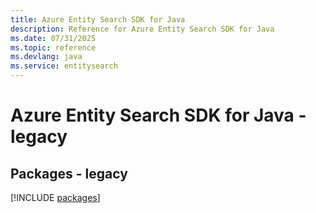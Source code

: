 ```yaml
---
title: Azure Entity Search SDK for Java
description: Reference for Azure Entity Search SDK for Java
ms.date: 07/31/2025
ms.topic: reference
ms.devlang: java
ms.service: entitysearch
---
```

# Azure Entity Search SDK for Java - legacy
## Packages - legacy
[!INCLUDE [packages](entity-search-index.md)]